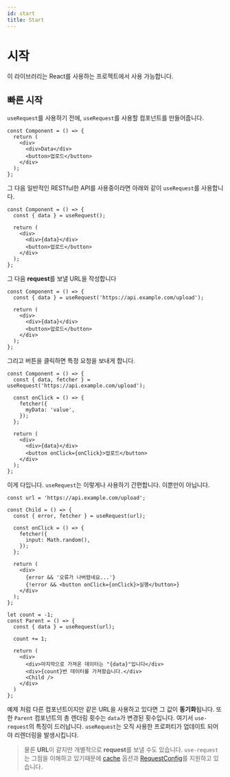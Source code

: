 ```yaml
---
id: start
title: Start
---
```


# 시작
이 라이브러리는 React를 사용하는 프로젝트에서 사용 가능합니다.

## 빠른 시작
`useRequest`를 사용하기 전에, `useRequest`를 사용할 컴포넌트를 만들어줍니다.
```tsx
const Component = () => {
  return (
    <div>
      <div>Data</div>
      <button>업로드</button>
    </div>
  );
};
```

그 다음 일반적인 RESTful한 API를 사용중이라면 아래와 같이 `useRequest`를 사용합니다.
```tsx
const Component = () => {
  const { data } = useRequest();
  
  return (
    <div>
      <div>{data}</div>
      <button>업로드</button>
    </div>
  );
};
```

그 다음 **request**를 보낼 URL을 작성합니다
```tsx
const Component = () => {
  const { data } = useRequest('https://api.example.com/upload');

  return (
    <div>
      <div>{data}</div>
      <button>업로드</button>
    </div>
  );
};
```

그리고 버튼을 클릭하면 특정 요청을 보내게 합니다.
```tsx
const Component = () => {
  const { data, fetcher } = useRequest('https://api.example.com/upload');

  const onClick = () => {
    fetcher({
      myData: 'value',
    });
  };

  return (
    <div>
      <div>{data}</div>
      <button onClick={onClick}>업로드</button>
    </div>
  );
};
```

이게 다입니다. `useRequest`는 이렇게나 사용하기 간편합니다. 이뿐만이 아닙니다.

```tsx
const url = 'https://api.example.com/upload';

const Child = () => {
  const { error, fetcher } = useRequest(url);

  const onClick = () => {
    fetcher({
      input: Math.random(),
    });
  };

  return (
    <div>
      {error && '오류가 나버렸네요...'}
      {!error && <button onClick={onClick}>실행</button>}
    </div>
  );
};

let count = -1;
const Parent = () => {
  const { data } = useRequest(url);

  count += 1;

  return (
    <div>
      <div>마지막으로 가져온 데이터는 "{data}"입니다</div>
      <div>{count}번 데이터를 가져왔습니다.</div>
      <Child />
    </div>
  )
};
```
예제 처럼 다른 컴포넌트이지만 같은 URL을 사용하고 있다면 그 값이 **동기화**됩니다. 또한 `Parent` 컴포넌트의 총 렌더링 횟수는 `data`가 변경된 횟수입니다. 여기서  `use-request`의 특징이 드러납니다. `useRequest`는 오직 사용한 프로퍼티가 업데이트 되어야 리렌더링을 발생시킵니다.

> 물론 **URL**이 같지만 개별적으로 **request**를 보낼 수도 있습니다. `use-request`는 그점을 이해하고 있기때문에 [cache](./options.md#cache) 옵션과 [RequestConfig](./request-config.md)를 지원하고 있습니다.
